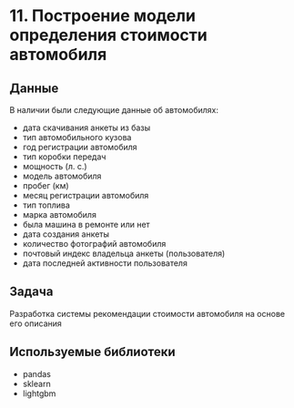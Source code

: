 # 11. Построение модели определения стоимости автомобиля
## Данные
В наличии были следующие данные об автомобилях:
- дата скачивания анкеты из базы
- тип автомобильного кузова
- год регистрации автомобиля
- тип коробки передач
- мощность (л. с.)
- модель автомобиля
- пробег (км)
- месяц регистрации автомобиля
- тип топлива
- марка автомобиля
- была машина в ремонте или нет
- дата создания анкеты
- количество фотографий автомобиля
- почтовый индекс владельца анкеты (пользователя)
- дата последней активности пользователя

## Задача
Разработка системы рекомендации стоимости автомобиля на основе его описания 

## Используемые библиотеки
- pandas
- sklearn
- lightgbm

